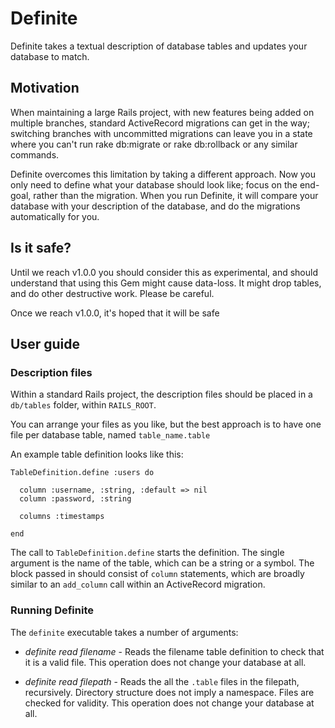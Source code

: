 # Definite

Definite takes a textual description of database tables and updates your database to match.

## Motivation

When maintaining a large Rails project, with new features being added on multiple branches, standard ActiveRecord migrations can get in the way; switching branches with uncommitted migrations can leave you in a state where you can't run rake db:migrate or rake db:rollback or any similar commands.

Definite overcomes this limitation by taking a different approach.  Now you only need to define what your database should look like; focus on the end-goal, rather than the migration.  When you run Definite, it will compare your database with your description of the database, and do the migrations automatically for you.

## Is it safe?

Until we reach v1.0.0 you should consider this as experimental, and should understand that using this Gem might cause data-loss.  It might drop tables, and do other destructive work.  Please be careful.

Once we reach v1.0.0, it's hoped that it will be safe

## User guide

### Description files

Within a standard Rails project, the description files should be placed in a `db/tables` folder, within `RAILS_ROOT`.

You can arrange your files as you like, but the best approach is to have one file per database table, named `table_name.table`

An example table definition looks like this:

    TableDefinition.define :users do

      column :username, :string, :default => nil
      column :password, :string

      columns :timestamps

    end

The call to `TableDefinition.define` starts the definition.  The single argument is the name of the table, which can be a string or a symbol.  The block passed in should consist of `column` statements, which are broadly similar to an `add_column` call within an ActiveRecord migration.

### Running Definite

The `definite` executable takes a number of arguments:

- *definite read filename* - Reads the filename table definition to check that it is a valid file.  This operation does not change your database at all.

- *definite read filepath* - Reads the all the `.table` files in the filepath, recursively.  Directory structure does not imply a namespace.  Files are checked for validity.  This operation does not change your database at all.


